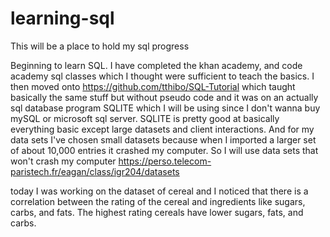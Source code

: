 # learning-sql
This will be a place to hold my sql progress

Beginning to learn SQL. I have completed the khan academy, and code academy sql classes which I thought were sufficient to teach the basics. I then moved onto https://github.com/tthibo/SQL-Tutorial which taught basically the same stuff but without pseudo code and it was on an actually sql database program SQLITE which I will be using since I don't wanna buy mySQL or microsoft sql server.
SQLITE is pretty good at basically everything basic except large datasets and client interactions. And for my data sets I've chosen small datasets because when I imported a larger set of about 10,000 entries it crashed my computer. So I will use data sets that won't crash my computer https://perso.telecom-paristech.fr/eagan/class/igr204/datasets

today I was working on the dataset of cereal and I noticed that there is a correlation between the rating of the cereal and ingredients like sugars, carbs, and fats. The highest rating cereals have lower sugars, fats, and carbs. 

